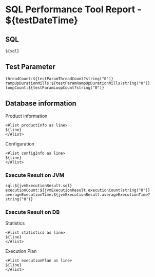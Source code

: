 # SQL Performance Tool Report - ${testDateTime}

## SQL

```
${sql}
```

## Test Parameter

```
threadCount:${testParamThreadCount?string("0")}
rampUpDurationMills:${testParamRampUpDurationMills?string("0")}
loopCount:${testParamLoopCount?string("0")}
```

## Database information

Product information

```
<#list productInfo as line>
${line}
</#list>
```

Configuration

```
<#list configInfo as line>
${line}
</#list>
```
### Execute Result on JVM

```
sql:${jvmExecutionResult.sql}
executionCount:${jvmExecutionResult.executionCount?string("0")}
averageExecutionTime:${jvmExecutionResult.averageExecutionTime?string("0")}
```

### Execute Result on DB

Statistics

```
<#list statistics as line>
${line}
</#list>
```

Execution Plan

```
<#list executionPlan as line>
${line}
</#list>
```
